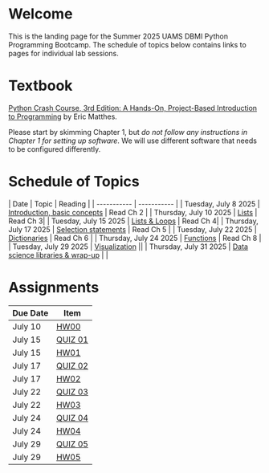 # Welcome

This is the landing page for the Summer 2025 UAMS DBMI Python Programming Bootcamp. The schedule of topics below contains links to pages for individual lab sessions.

# Textbook

[Python Crash Course, 3rd Edition: A Hands-On, Project-Based Introduction to Programming](https://www.amazon.com/Python-Crash-Course-Eric-Matthes/dp/1718502702) by Eric Matthes.
 
Please start by skimming Chapter 1, but *do not follow any instructions in Chapter 1 for setting up software*. We will use different software that needs to be configured differently.



# Schedule of Topics

| Date      | Topic | Reading |
| ----------- | ----------- |
| Tuesday, July 8 2025      | [Introduction, basic concepts](https://github.com/DBMI-Python-Programming-Bootcamp/2025-Python-Programming-Bootcamp-Materials/tree/main/lab-sessions/lab01)	| Read Ch 2      |
| Thursday, July 10 2025   | [Lists](https://github.com/DBMI-Python-Programming-Bootcamp/2025-Python-Programming-Bootcamp-Materials/tree/main/lab-sessions/lab02)     | Read Ch 3|
| Tuesday, July 15 2025   | [Lists & Loops](https://github.com/DBMI-Python-Programming-Bootcamp/2025-Python-Programming-Bootcamp-Materials/tree/main/lab-sessions/lab03)        | Read Ch 4|
| Thursday, July 17 2025   | [Selection statements](https://github.com/DBMI-Python-Programming-Bootcamp/2025-Python-Programming-Bootcamp-Materials/tree/main/lab-sessions/lab04)        | Read Ch 5 |
| Tuesday, July 22 2025   | [Dictionaries](https://github.com/DBMI-Python-Programming-Bootcamp/2025-Python-Programming-Bootcamp-Materials/tree/main/lab-sessions/lab05)        | Read Ch 6 |
| Thursday, July 24 2025   | [Functions](https://github.com/DBMI-Python-Programming-Bootcamp/2025-Python-Programming-Bootcamp-Materials/blob/main/lab-sessions/lab06)        | Read Ch 8 |
| Tuesday, July 29 2025   | [Visualization](https://github.com/DBMI-Python-Programming-Bootcamp/2025-Python-Programming-Bootcamp-Materials/tree/main/lab-sessions/lab07)        ||
| Thursday, July 31 2025   | [Data science libraries & wrap-up](https://github.com/DBMI-Python-Programming-Bootcamp/2025-Python-Programming-Bootcamp-Materials/blob/main/lab-sessions/lab08)         | |



# Assignments

| Due Date | Item     |
| -------- | -------- |
| July 10     | [HW00](https://github.com/DBMI-Python-Programming-Bootcamp/2025-Python-Programming-Bootcamp-Materials/tree/main/assignments/hw00)         |
| July 15     | [QUIZ 01](https://forms.office.com/r/SzzgfpVQiV)         |
| July 15     | [HW01](https://github.com/DBMI-Python-Programming-Bootcamp/2025-Python-Programming-Bootcamp-Materials/tree/main/assignments/hw01)         |
| July 17     | [QUIZ 02](https://forms.office.com/r/bt46g95mHS)         |
| July 17     | [HW02](https://github.com/DBMI-Python-Programming-Bootcamp/2025-Python-Programming-Bootcamp-Materials/tree/main/assignments/hw02)         |
| July 22     | [QUIZ 03](https://forms.office.com/r/mDMQv5DMUZ)         |
| July 22     | [HW03](https://github.com/DBMI-Python-Programming-Bootcamp/2025-Python-Programming-Bootcamp-Materials/tree/main/assignments/hw03)         |
| July 24     | [QUIZ 04](https://forms.office.com/r/szdnZafD01)         |
| July 24     | [HW04](https://github.com/DBMI-Python-Programming-Bootcamp/2025-Python-Programming-Bootcamp-Materials/tree/main/assignments/hw04)         |
| July 29     | [QUIZ 05](https://forms.office.com/r/00RLpqu024)         |
| July 29     | [HW05](https://github.com/DBMI-Python-Programming-Bootcamp/2025-Python-Programming-Bootcamp-Materials/tree/main/assignments/hw05)         |




